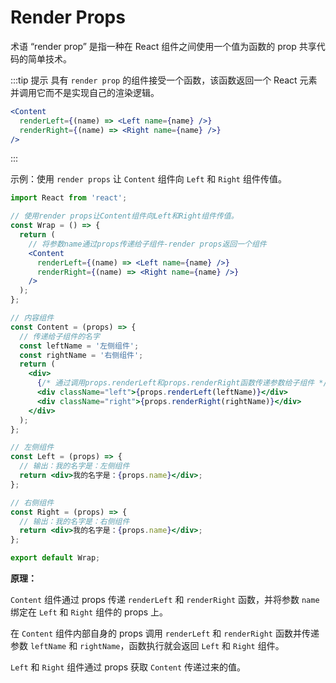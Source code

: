 
# Render Props

术语 “render prop” 是指一种在 React 组件之间使用一个值为函数的 prop 共享代码的简单技术。

:::tip 提示
具有 `render prop` 的组件接受一个函数，该函数返回一个 React 元素并调用它而不是实现自己的渲染逻辑。

```jsx
<Content
  renderLeft={(name) => <Left name={name} />}
  renderRight={(name) => <Right name={name} />}
/>
```
:::

示例：使用 `render props` 让 `Content` 组件向 `Left` 和 `Right` 组件传值。

```jsx
import React from 'react';

// 使用render props让Content组件向Left和Right组件传值。
const Wrap = () => {
  return (
    // 将参数name通过props传递给子组件-render props返回一个组件
    <Content
      renderLeft={(name) => <Left name={name} />}
      renderRight={(name) => <Right name={name} />}
    />
  );
};

// 内容组件
const Content = (props) => {
  // 传递给子组件的名字
  const leftName = '左侧组件';
  const rightName = '右侧组件';
  return (
    <div>
      {/* 通过调用props.renderLeft和props.renderRight函数传递参数给子组件 */}
      <div className="left">{props.renderLeft(leftName)}</div>
      <div className="right">{props.renderRight(rightName)}</div>
    </div>
  );
};

// 左侧组件
const Left = (props) => {
  // 输出：我的名字是：左侧组件
  return <div>我的名字是：{props.name}</div>;
};

// 右侧组件
const Right = (props) => {
  // 输出：我的名字是：右侧组件
  return <div>我的名字是：{props.name}</div>;
};

export default Wrap;
```

**原理：**

`Content` 组件通过 props 传递 `renderLeft` 和 `renderRight` 函数，并将参数 `name` 绑定在 `Left` 和 `Right` 组件的 props 上。

在 `Content` 组件内部自身的 props 调用 `renderLeft` 和 `renderRight` 函数并传递参数 `leftName` 和 `rightName`，函数执行就会返回 `Left` 和 `Right` 组件。

`Left` 和 `Right` 组件通过 props 获取 `Content` 传递过来的值。

